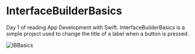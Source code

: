 # InterfaceBuilderBasics
Day 1 of reading App Development with Swift.  InterfaceBuilderBasics is a simple project used to change the title of a label when a button is pressed.

![IBBasics](https://user-images.githubusercontent.com/24234259/82968315-07554f00-9f9b-11ea-8ae4-5618e763abc5.gif)

